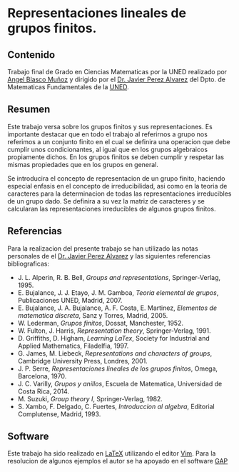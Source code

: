 # Representaciones lineales de grupos finitos.

## Contenido

Trabajo final de Grado en Ciencias Matematicas por la UNED
realizado por [Angel Blasco Muñoz](https://www.researchgate.net/profile/Angel_Blasco_Munoz2) y
dirigido por el [Dr. Javier Perez Alvarez](http://portal.uned.es/portal/page?_pageid=93,708575&_dad=portal&_schema=PORTAL) del Dpto. de Matematicas 
Fundamentales de la [UNED](https://www.uned.es/universidad/).

## Resumen

Este trabajo versa sobre los grupos finitos y sus representaciones. Es importante destacar que en todo el trabajo al referirnos a grupo nos referimos a un conjunto finito en el cual se definira una operacion que debe cumplir unos condicionantes, al igual que en los grupos algebraicos propiamente dichos. En los grupos finitos se deben cumplir y respetar las mismas propiedades que en los grupos en general.

Se introducira el concepto de representacion de un grupo finito, haciendo especial enfasis en el concepto de irreducibilidad, asi como en la teoria de caracteres para la determinacion de todas las representaciones irreducibles de un grupo dado. Se definira a su vez la matriz de caracteres y se calcularan las representaciones irreducibles de algunos grupos finitos. 

## Referencias

Para la realizacion del presente trabajo se han utilizado las notas personales de el [Dr. Javier Perez Alvarez](http://portal.uned.es/portal/page?_pageid=93,708575&_dad=portal&_schema=PORTAL) y las siguientes referencias bibliograficas:
+ J. L. Alperin, R. B. Bell, *Groups and representations*, Springer-Verlag, 1995.
+ E. Bujalance, J. J. Etayo, J. M. Gamboa, *Teoria elemental de grupos*, Publicaciones UNED, Madrid, 2007.
+ E. Bujalance, J. A. Bujalance, A. F. Costa, E. Martinez, *Elementos de matematica discreta*, Sanz y Torres, Madrid, 2005.
+ W. Lederman, *Grupos finitos*, Dossat, Manchester, 1952.
+ W. Fulton, J. Harris, *Representation theory*, Springer-Verlag, 1991.
+ D. Griffiths, D. Higham, *Learning LaTex*, Society for Industrial and Applied Mathematics, Filadelfia, 1997.
+ G. James, M. Liebeck, *Representations and characters of groups*, Cambridge University Press, Londres, 2001.
+ J. P. Serre, *Representaciones lineales de los grupos finitos*, Omega, Barcelona, 1970.
+ J. C. Varilly, *Grupos y anillos*, Escuela de Matematica, Universidad de Costa Rica, 2014. 
+ M. Suzuki, *Group theory I*, Springer-Verlag, 1982. 
+ S. Xambo, F. Delgado, C. Fuertes, *Introduccion al algebra*, Editorial Complutense, Madrid, 1993.

## Software

Este trabajo ha sido realizado en [LaTeX](https://www.latex-project.org) utilizando el editor [Vim](https://www.vim.org). 
Para la resolucion de algunos ejemplos el autor se ha apoyado en el software [GAP](https://www.gap-system.org)